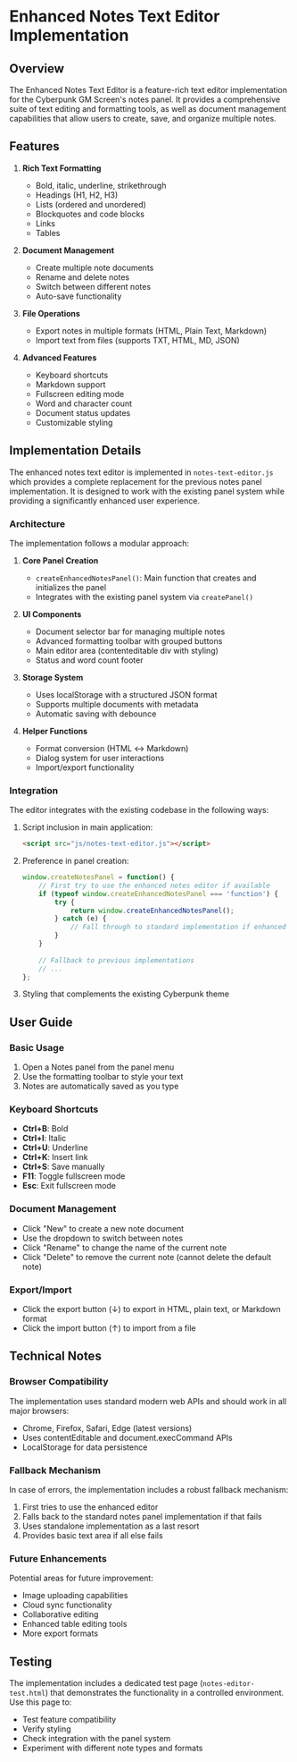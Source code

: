 # Enhanced Notes Text Editor Implementation

## Overview

The Enhanced Notes Text Editor is a feature-rich text editor implementation for the Cyberpunk GM Screen's notes panel. It provides a comprehensive suite of text editing and formatting tools, as well as document management capabilities that allow users to create, save, and organize multiple notes.

## Features

1. **Rich Text Formatting**
   - Bold, italic, underline, strikethrough
   - Headings (H1, H2, H3)
   - Lists (ordered and unordered)
   - Blockquotes and code blocks
   - Links
   - Tables

2. **Document Management**
   - Create multiple note documents
   - Rename and delete notes
   - Switch between different notes
   - Auto-save functionality

3. **File Operations**
   - Export notes in multiple formats (HTML, Plain Text, Markdown)
   - Import text from files (supports TXT, HTML, MD, JSON)

4. **Advanced Features**
   - Keyboard shortcuts
   - Markdown support
   - Fullscreen editing mode
   - Word and character count
   - Document status updates
   - Customizable styling

## Implementation Details

The enhanced notes text editor is implemented in `notes-text-editor.js` which provides a complete replacement for the previous notes panel implementation. It is designed to work with the existing panel system while providing a significantly enhanced user experience.

### Architecture

The implementation follows a modular approach:

1. **Core Panel Creation**
   - `createEnhancedNotesPanel()`: Main function that creates and initializes the panel
   - Integrates with the existing panel system via `createPanel()`

2. **UI Components**
   - Document selector bar for managing multiple notes
   - Advanced formatting toolbar with grouped buttons
   - Main editor area (contenteditable div with styling)
   - Status and word count footer

3. **Storage System**
   - Uses localStorage with a structured JSON format
   - Supports multiple documents with metadata
   - Automatic saving with debounce

4. **Helper Functions**
   - Format conversion (HTML ↔ Markdown)
   - Dialog system for user interactions
   - Import/export functionality

### Integration

The editor integrates with the existing codebase in the following ways:

1. Script inclusion in main application:
   ```html
   <script src="js/notes-text-editor.js"></script>
   ```

2. Preference in panel creation:
   ```javascript
   window.createNotesPanel = function() {
       // First try to use the enhanced notes editor if available
       if (typeof window.createEnhancedNotesPanel === 'function') {
           try {
               return window.createEnhancedNotesPanel();
           } catch (e) {
               // Fall through to standard implementation if enhanced version fails
           }
       }
       
       // Fallback to previous implementations
       // ...
   };
   ```

3. Styling that complements the existing Cyberpunk theme

## User Guide

### Basic Usage

1. Open a Notes panel from the panel menu
2. Use the formatting toolbar to style your text
3. Notes are automatically saved as you type

### Keyboard Shortcuts

- **Ctrl+B**: Bold
- **Ctrl+I**: Italic
- **Ctrl+U**: Underline
- **Ctrl+K**: Insert link
- **Ctrl+S**: Save manually
- **F11**: Toggle fullscreen mode
- **Esc**: Exit fullscreen mode

### Document Management

- Click "New" to create a new note document
- Use the dropdown to switch between notes
- Click "Rename" to change the name of the current note
- Click "Delete" to remove the current note (cannot delete the default note)

### Export/Import

- Click the export button (↓) to export in HTML, plain text, or Markdown format
- Click the import button (↑) to import from a file

## Technical Notes

### Browser Compatibility

The implementation uses standard modern web APIs and should work in all major browsers:
- Chrome, Firefox, Safari, Edge (latest versions)
- Uses contentEditable and document.execCommand APIs
- LocalStorage for data persistence

### Fallback Mechanism

In case of errors, the implementation includes a robust fallback mechanism:
1. First tries to use the enhanced editor
2. Falls back to the standard notes panel implementation if that fails
3. Uses standalone implementation as a last resort
4. Provides basic text area if all else fails

### Future Enhancements

Potential areas for future improvement:
- Image uploading capabilities
- Cloud sync functionality
- Collaborative editing
- Enhanced table editing tools
- More export formats

## Testing

The implementation includes a dedicated test page (`notes-editor-test.html`) that demonstrates the functionality in a controlled environment. Use this page to:
- Test feature compatibility
- Verify styling
- Check integration with the panel system
- Experiment with different note types and formats